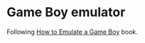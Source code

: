# Game Boy emulator

Following [How  to Emulate a Game Boy](https://rylev.github.io/DMG-01/public/book/introduction.html) book.

